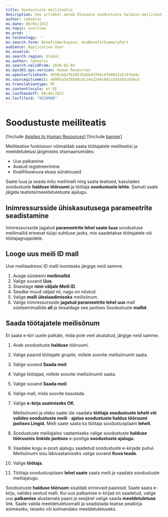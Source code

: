 ```yaml
---
title: Soodustuste meiliteatis
description: See artikkel annab Ülevaate soodustuste halduse meiliteatise funktsioonist Microsoftis Dynamics 365 Human Resources.
author: twheeloc
ms.date: 08/01/2022
ms.topic: overview
ms.prod: ''
ms.technology: ''
ms.search.form: BenefitWorkspace, HcmBenefitSummaryPart
audience: Application User
ms.assetid: ''
ms.search.region: Global
ms.author: twheeloc
ms.search.validFrom: 2020-02-03
ms.dyn365.ops.version: Human Resources
ms.openlocfilehash: d550cbb2f639535dbb43765c9fb0632a514fbe8c
ms.sourcegitcommit: e0905a3af85d8cdc24a22e0c041cb3a391c036cb
ms.translationtype: MT
ms.contentlocale: et-EE
ms.lasthandoff: 08/06/2022
ms.locfileid: "9229988"
---
```

# <a name="benefits-email-notification"></a>Soodustuste meiliteatis

[!include [Applies to Human Resources](../includes/applies-to-hr.md)]
[!include [banner](../includes/preview-banner.md)]

Meiliteatise funktsioon võimaldab saata töötajatele meiliteatisi ja meeldetuletusi järgmistes stsenaariumides:

- Uus palkamine
- Avatud registreerimine
- Kvalifitseeruva eluea sündmused

Saate luua ja seada mitu meilimalli ning saata teatised, kasutades soodustuste **halduse tööruumi** ja töötaja **soodustuste lehte**. Samuti saate jälgida teatiste/meeldetuletuste ajalugu.

## <a name="set-up-human-resources-shared-parameters"></a>Inimressursside ühiskasutusega parameetrite seadistamine

Inimressursside jagatud **parameetrite lehel saate luua** soodustuse meilimallid erinevat tüüpi suhtluse jaoks, mis saadetakse töötajatele või töötajagruppidele.

## <a name="create-a-new-email-id-template"></a>Looge uus meili ID mall

Uue meiliaadressi ID malli loomiseks järgige neid samme.

1. Avage süsteemi **meilimallid**.
2. Valige suvand **Uus**.
3. Sisestage **nimi väljale Meili ID**.
4. Seadke muud väljad nii, nagu on nõutud.
5. Valige **malli üleslaadimiseks** meilisõnum.
6. Valige inimressursside **jagatud parameetrite lehel uus** mall süsteemimallide **all** ja teisaldage see jaotises Soodustuste **mallid**.

## <a name="send-email-to-employees"></a>Saada töötajatele meilisõnum

Et saata e-kiri uuele palkale, mida pole veel alustatud, järgige neid samme.

1. Avab soodustuste **halduse** tööruumi.
2. Valige paanid töötajate grupile, millele soovite meilisõnumit saata.
3. Valige suvand **Saada meil**.
4. Valige töötajad, millele soovite meilisõnumit saata.
5. Valige suvand **Saada meil**.
6. Valige mall, mida soovite kasutada.
7. Valige **e-kirja saatmiseks OK**.

    Meilisõnumi ja oleku saate üle vaadata **töötaja** **soodustuste lehelt või valides soodustuste meili** **·** **ajaloo soodustuste haldus tööruumi jaotises Lingid.** Meili saate saata ka töötaja soodustusplaani **lehelt**.

8. Soodustuste meiliajaloo vaatamiseks valige soodustuste **halduse tööruumis** **linkide jaotises** e-postiga **soodustuste ajalugu**.
9. Vaadake kogu e-posti ajalugu saadetud soodustuste e-kirjade puhul. Meilisõnumi sisu läbivaatamiseks valige suvand **Kuva teade**.
10. Valige **töötaja**.
11. Töötaja soodustusplaani **lehel saate** saata meili ja vaadata soodustuste meiliajalugu.

Soodustuste **halduse tööruum** sisaldab erinevaid paanisid. Saate saata e-kirju, valides seotud malli. Kui uus palkamise e-kirjad on saadetud, valige uus **palkamise** alustamata paani ja seejärel valige saada **meeldetuletuse** link. Saate valida meeldetuletusmalli ja seadistada teatise pealkirja esimeseks, teiseks või kolmandaks meeldetuletuseks.
